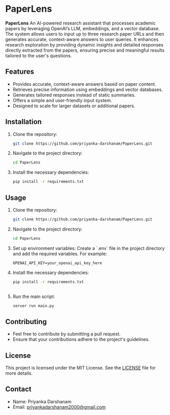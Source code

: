 # PaperLens

**PaperLens** An AI-powered research assistant that processes academic papers by leveraging OpenAI’s LLM, embeddings, and a vector database. The system allows users to input up to three research paper URLs and then generates accurate, context-aware answers to user queries. It enhances research exploration by providing dynamic insights and detailed responses directly extracted from the papers, ensuring precise and meaningful results tailored to the user's questions.

## Features
- Provides accurate, context-aware answers based on paper content.
- Retrieves precise information using embeddings and vector databases.
- Generates tailored responses instead of static summaries.
- Offers a simple and user-friendly input system.
- Designed to scale for larger datasets or additional papers.

## Installation
1. Clone the repository:
   ```bash
   git clone https://github.com/priyanka-darshanam/PaperLens.git
   
2. Navigate to the project directory:
   ```bash
   cd PaperLens
   
3. Install the necessary dependencies:
   ```bash
   pip install -r requirements.txt
   
## Usage
1. Clone the repository:
   ````bash
   git clone https://github.com/priyanka-darshanam/PaperLens.git
   
2. Navigate to the project directory:
   ```bash
   cd PaperLens
   
3. Set up environment variables:
   Create a \`.env\` file in the project directory and add the required variables. For example:
   ```plaintext
   OPENAI_API_KEY=your_openai_api_key_here
   
4. Install the necessary dependencies:
   ```bash
   pip install -r requirements.txt
  
5. Run the main script:
   ```bash
   server run main.py

## Contributing
- Feel free to contribute by submitting a pull request.
- Ensure that your contributions adhere to the project's guidelines.

## License
This project is licensed under the MIT License. See the [LICENSE](LICENSE) file for more details.

## Contact
- Name: Priyanka Darshanam
- Email: priyankadarshanam2000@gmail.com
